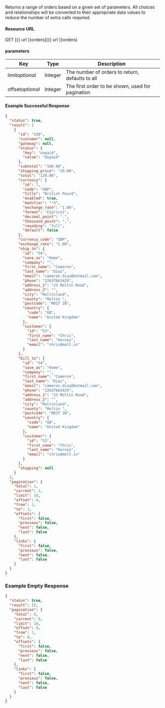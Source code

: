 <!--
@title Get multiple orders by criteria
@author Moltin Ltd
@description Gets an array of orders

@sidebar 1
@family Order
@rate No
@auth Yes
@format JSON
@http GET
@version beta
-->
Returns a range of orders based on a given set of parameters. All choices and relationships will be converted to their appropriate data values to reduce the number of extra calls required.


#### Resource URL
GET [{{ url }}orders]({{ url }}orders)


#### parameters
Key | Type | Description
--- | ---- | -----------
limit*optional* | Integer | The number of orders to return, defaults to all
offset*optional* | Integer | The first order to be shown, used for pagination

<!--code-->
#### Example Successful Response
``` json
{
  "status": true,
  "result": [
    {
      "id": "150",
      "customer": null,
      "gateway": null,
      "status": {
        "key": "unpaid",
        "value": "Unpaid"
      },
      "subtotal": "100.00",
      "shipping_price": "20.00",
      "total": "120.00",
      "currency": {
        "id": 7,
        "code": "GBP",
        "title": "British Pound",
        "enabled": true,
        "modifier": "*3",
        "exchange_rate": "1.00",
        "format": "£{price}",
        "decimal_point": ".",
        "thousand_point": ",",
        "rounding": "full",
        "default": false
      },
      "currency_code": "GBP",
      "exchange_rate": "1.00",
      "ship_to": {
        "id": "54",
        "save_as": "Home",
        "company": "",
        "first_name": "Cameron",
        "last_name": "Diaz",
        "email": "cameron.diaz@hotmail.com",
        "phone": "22637663429",
        "address_1": "23 Moltin Road",
        "address_2": "",
        "city": "Moltinland",
        "county": "Moltin ",
        "postcode": "M01T 1N",
        "country": {
          "code": "GB",
          "name": "United Kingdom"
        },
        "customer": {
          "id": "53",
          "first_name": "Chris",
          "last_name": "Harvey",
          "email": "chris@molt.in"
        }
      },
      "bill_to": {
        "id": "54",
        "save_as": "Home",
        "company": "",
        "first_name": "Cameron",
        "last_name": "Diaz",
        "email": "cameron.diaz@hotmail.com",
        "phone": "22637663429",
        "address_1": "23 Moltin Road",
        "address_2": "",
        "city": "Moltinland",
        "county": "Moltin ",
        "postcode": "M01T 1N",
        "country": {
          "code": "GB",
          "name": "United Kingdom"
        },
        "customer": {
          "id": "53",
          "first_name": "Chris",
          "last_name": "Harvey",
          "email": "chris@molt.in"
        }
      },
      "shipping": null
    }
  ],
  "pagination": {
    "total": 1,
    "current": 1,
    "limit": 10,
    "offset": 0,
    "from": 1,
    "to": 1,
    "offsets": {
      "first": false,
      "previous": false,
      "next": false,
      "last": false
    },
    "links": {
      "first": false,
      "previous": false,
      "next": false,
      "last": false
    }
  }
}
```


### Example Empty Response
``` json
{
  "status": true,
  "result": [],
  "pagination": {
    "total": 0,
    "current": 0,
    "limit": 10,
    "offset": 0,
    "from": 1,
    "to": 0,
    "offsets": {
      "first": false,
      "previous": false,
      "next": false,
      "last": false
    },
    "links": {
      "first": false,
      "previous": false,
      "next": false,
      "last": false
    }
  }
}
```
<!--/code-->